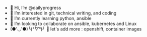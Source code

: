 - 👋 Hi, I’m @dailyprogress
- 👀 I’m interested in git, technical writing, and coding 
- 🌱 I’m currently learning python, ansible
- 💞️ I’m looking to collaborate on ansible, kubernetes and Linux 
- (●'◡'●)╰(*°▽°*)╯
👀 let's add more : openshift, container images

<!---
dailyprogress/dailyprogress is a ✨ special ✨ repository because its `README.md` (this file) appears on your GitHub profile.
You can click the Preview link to take a look at your changes.
--->
